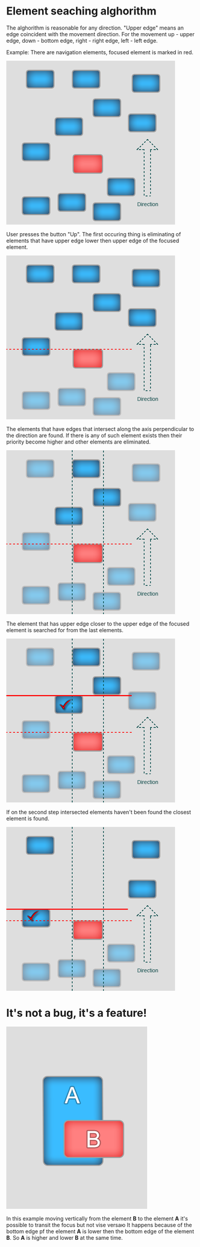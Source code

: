 # Element seaching alghorithm

The alghorithm is reasonable for any direction. "Upper edge" means an edge coincident with the movement direction. For the movement up - upper edge, down - bottom edge, right - right edge, left - left edge.   

Example: There are navigation elements, focused element is marked in red. 

![slide1](nav_slides/slide1.png)

User presses the button "Up". The first occuring thing is eliminating of elements that have upper edge lower then upper edge of the focused element. 

![slide2](nav_slides/slide2.png)

The elements that have edges that intersect along the axis perpendicular to the direction are found. If there is any of such element exists then their priority become higher and other elements are eliminated. 

![slide3](nav_slides/slide3.png)

The element that has upper edge closer to the upper edge of the focused element is searched for from the last elements.  

![slide4](nav_slides/slide4.png)

If on the second step intersected elements haven't been found the closest element is found. 

![slide5](nav_slides/slide5.png)

# It's not a bug, it's a feature!

![slide6](nav_slides/slide6.png)

In this example moving vertically from the element **B** to the element **A** it's possible to transit the focus but not vise versaю
It happens because of the bottom edge pf the element **A** is lower then the bottom edge of the element **B**.
So **A**  is higher and lower **B** at the same time. 

